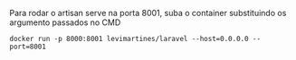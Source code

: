 Para rodar o artisan serve na porta 8001, suba o container substituindo os argumento passados no CMD


``docker run -p 8000:8001 levimartines/laravel --host=0.0.0.0 --port=8001``

